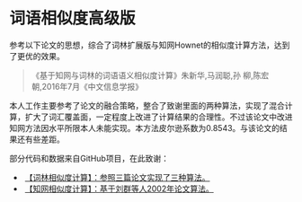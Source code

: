 # 词语相似度高级版
参考以下论文的思想，综合了词林扩展版与知网Hownet的相似度计算方法，达到了更优的效果。
>《基于知网与词林的词语语义相似度计算》朱新华,马润聪,孙 柳,陈宏朝,2016年7月《中文信息学报》</br>

本人工作主要参考了论文的融合策略，整合了致谢里面的两种算法，实现了混合计算，扩大了词汇覆盖面，一定程度上改进了计算结果的合理性。不过该论文中改进知网方法因水平所限本人未能实现。本方法皮尔逊系数为0.8543。与该论文的结果还有些差距。</br>


部分代码和数据来自GitHub项目，在此致谢：</br>
+  [【词林相似度计算】：参照三篇论文实现了三种算法。](https://github.com/ashengtx/CilinSimilarity)
+  [【知网相似度计算】：基于刘群等人2002年论文算法。](https://github.com/240400968/hownet-similarity)
